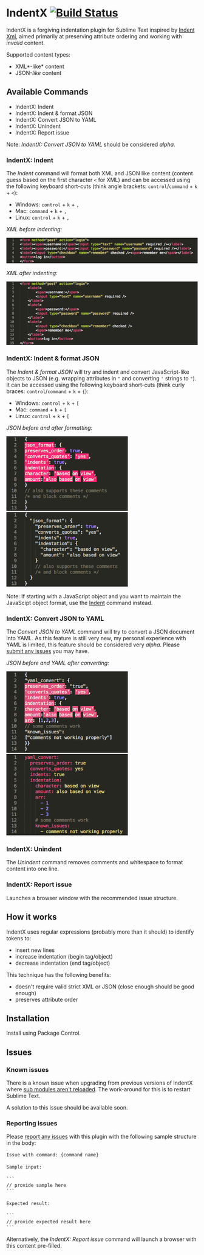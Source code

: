 # IndentX [![Build Status](https://travis-ci.org/socsieng/IndentX.svg)](https://travis-ci.org/socsieng/IndentX)

IndentX is a forgiving indentation plugin for Sublime Text inspired by [Indent Xml](https://sublime.wbond.net/packages/Indent%20XML), aimed primarily at preserving attribute ordering and working with *invalid* content.

Supported content types:

* XML*-like* content
* JSON-*like* content

## Available Commands

* IndentX: Indent
* IndentX: Indent & format JSON
* IndentX: Convert JSON to YAML
* IndentX: Unindent
* IndentX: Report issue

Note: *IndentX: Convert JSON to YAML* should be considered *alpha*.

### IndentX: Indent

The *Indent* command will format both XML and JSON like content (content guess based on the first character `<` for XML) and can be accessed using the following keyboard short-cuts (think angle brackets: `control`/`command` + `k` + `<`):

* Windows: `control` + `k` + `,`
* Mac: `command` + `k` + `,`
* Linux: `control` + `k` + `,`

*XML before indenting:*

![Before XML indenting](docs/images/xml_before.png)

*XML after indenting:*

![After XML indenting](docs/images/xml_after.png)

### IndentX: Indent & format JSON

The *Indent & format JSON* will try and indent and convert JavaScript-like objects to JSON (e.g. wrapping attributes in `"` and converting `'` strings to `"`). It can be accessed using the following keyboard short-cuts (think curly braces: `control`/`command` + `k` + `{`):

* Windows: `control` + `k` + `[`
* Mac: `command` + `k` + `[`
* Linux: `control` + `k` + `[`

*JSON before and after formatting:*

![Before JSON formatting](docs/images/json_before.png)
![After JSON formatting](docs/images/json_after.png)

Note: If starting with a JavaScript object and you want to maintain the JavaScipt object format, use the [Indent](#Indenting) command instead.

### IndentX: Convert JSON to YAML

The *Convert JSON to YAML* command will try to convert a JSON document into YAML. As this feature is still very new, my personal experience with YAML is limited, this feature should be considered very *alpha*. Please [submit any issues](https://github.com/socsieng/IndentX/issues) you may have.

*JSON before and YAML after converting:*

![Before YAML conversion](docs/images/yaml_before.png)
![After YAML conversion](docs/images/yaml_after.png)

### IndentX: Unindent

The *Unindent* command removes comments and whitespace to format content into one line.

### IndentX: Report issue

Launches a browser window with the recommended issue structure.

## How it works

IndentX uses regular expressions (probably more than it should) to identify tokens to:

* insert new lines
* increase indentation (begin tag/object)
* decrease indentation (end tag/object)

This technique has the following benefits:

* doesn't require valid strict XML or JSON (close enough should be good enough)
* preserves attribute order

## Installation

Install using Package Control.

## Issues

### Known issues

There is a known issue when upgrading from previous versions of IndentX where [sub modules aren't reloaded](https://github.com/socsieng/IndentX/issues/7). The work-around for this is to restart Sublime Text.

A solution to this issue should be available soon.

### Reporting issues

Please [report any issues](https://github.com/socsieng/IndentX/issues) with this plugin with the following sample structure in the body:

    Issue with command: {command name}

    Sample input:

    ```
    // provide sample here
    ```

    Expected result:

    ```
    // provide expected result here
    ```

Alternatively, the *IndentX: Report issue* command will launch a browser with this content pre-filled.
